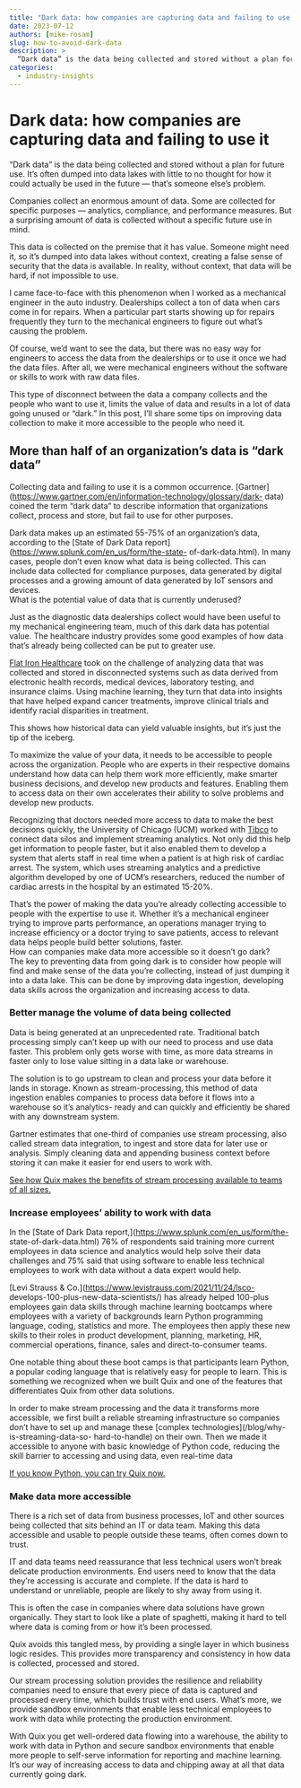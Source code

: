 ```yaml
---
title: "Dark data: how companies are capturing data and failing to use it"
date: 2023-07-12
authors: [mike-rosam]
slug: how-to-avoid-dark-data
description: >
  “Dark data” is the data being collected and stored without a plan for future use. It’s often dumped into data lakes with little to no thought for how it could actually be used in the future — that’s someone else’s problem.
categories:
  - industry-insights
---
```


# Dark data: how companies are capturing data and failing to use it

“Dark data” is the data being collected and stored without a plan for future use. It’s often dumped into data lakes with little to no thought for how it could actually be used in the future — that’s someone else’s problem.

<!-- more -->

Companies collect an enormous amount of data. Some are collected for specific
purposes — analytics, compliance, and performance measures. But a surprising
amount of data is collected without a specific future use in mind.

This data is collected on the premise that it has value. Someone might need
it, so it’s dumped into data lakes without context, creating a false sense of
security that the data is available. In reality, without context, that data
will be hard, if not impossible to use.

I came face-to-face with this phenomenon when I worked as a mechanical
engineer in the auto industry. Dealerships collect a ton of data when cars
come in for repairs. When a particular part starts showing up for repairs
frequently they turn to the mechanical engineers to figure out what’s causing
the problem.

Of course, we’d want to see the data, but there was no easy way for engineers
to access the data from the dealerships or to use it once we had the data
files. After all, we were mechanical engineers without the software or skills
to work with raw data files.

This type of disconnect between the data a company collects and the people who
want to use it, limits the value of data and results in a lot of data going
unused or “dark.” In this post, I’ll share some tips on improving data
collection to make it more accessible to the people who need it.  

## More than half of an organization’s data is “dark data”

Collecting data and failing to use it is a common occurrence.
[Gartner](https://www.gartner.com/en/information-technology/glossary/dark-
data) coined the term “dark data” to describe information that organizations
collect, process and store, but fail to use for other purposes.

Dark data makes up an estimated 55-75% of an organization’s data, according to
the [State of Dark Data report](https://www.splunk.com/en_us/form/the-state-
of-dark-data.html). In many cases, people don’t even know what data is being
collected. This can include data collected for compliance purposes, data
generated by digital processes and a growing amount of data generated by IoT
sensors and devices.  
What is the potential value of data that is currently underused?

Just as the diagnostic data dealerships collect would have been useful to my
mechanical engineering team, much of this dark data has potential value. The
healthcare industry provides some good examples of how data that’s already
being collected can be put to greater use.

[Flat Iron Healthcare](https://rwe.flatiron.com/#use-cases) took on the
challenge of analyzing data that was collected and stored in disconnected
systems such as data derived from electronic health records, medical devices,
laboratory testing, and insurance claims. Using machine learning, they turn
that data into insights that have helped expand cancer treatments, improve
clinical trials and identify racial disparities in treatment.

This shows how historical data can yield valuable insights, but it’s just the
tip of the iceberg.

To maximize the value of your data, it needs to be accessible to people across
the organization. People who are experts in their respective domains
understand how data can help them work more efficiently, make smarter business
decisions, and develop new products and features. Enabling them to access data
on their own accelerates their ability to solve problems and develop new
products.

Recognizing that doctors needed more access to data to make the best decisions
quickly, the University of Chicago (UCM) worked with
[Tibco](https://www.tibco.com/customers/university-of-chicago-medicine) to
connect data silos and implement streaming analytics. Not only did this help
get information to people faster, but it also enabled them to develop a system
that alerts staff in real time when a patient is at high risk of cardiac
arrest. The system, which uses streaming analytics and a predictive algorithm
developed by one of UCM’s researchers, reduced the number of cardiac arrests
in the hospital by an estimated 15-20%.

That’s the power of making the data you’re already collecting accessible to
people with the expertise to use it. Whether it’s a mechanical engineer trying
to improve parts performance, an operations manager trying to increase
efficiency or a doctor trying to save patients, access to relevant data helps
people build better solutions, faster.  
How can companies make data more accessible so it doesn’t go dark?  
The key to preventing data from going dark is to consider how people will find
and make sense of the data you’re collecting, instead of just dumping it into
a data lake. This can be done by improving data ingestion, developing data
skills across the organization and increasing access to data.

### Better manage the volume of data being collected

Data is being generated at an unprecedented rate. Traditional batch processing
simply can’t keep up with our need to process and use data faster. This
problem only gets worse with time, as more data streams in faster only to lose
value sitting in a data lake or warehouse.

The solution is to go upstream to clean and process your data before it lands
in storage. Known as stream-processing, this method of data ingestion enables
companies to process data before it flows into a warehouse so it’s analytics-
ready and can quickly and efficiently be shared with any downstream system.

Gartner estimates that one-third of companies use stream processing, also
called stream data integration, to ingest and store data for later use or
analysis. Simply cleaning data and appending business context before storing
it can make it easier for end users to work with.

[See how Quix makes the benefits of stream processing available to teams of
all sizes.](/blog/release-pipeline-open-source-library)

### Increase employees’ ability to work with data

In the [State of Dark Data report,](https://www.splunk.com/en_us/form/the-
state-of-dark-data.html) 76% of respondents said training more current
employees in data science and analytics would help solve their data challenges
and 75% said that using software to enable less technical employees to work
with data without a data expert would help.

[Levi Strauss & Co.](https://www.levistrauss.com/2021/11/24/lsco-
develops-100-plus-new-data-scientists/) has already helped 100-plus employees
gain data skills through machine learning bootcamps where employees with a
variety of backgrounds learn Python programming language, coding, statistics
and more. The employees then apply these new skills to their roles in product
development, planning, marketing, HR, commercial operations, finance, sales
and direct-to-consumer teams.

One notable thing about these boot camps is that participants learn Python, a
popular coding language that is relatively easy for people to learn. This is
something we recognized when we built Quix and one of the features that
differentiates Quix from other data solutions.

In order to make stream processing and the data it transforms more accessible,
we first built a reliable streaming infrastructure so companies don’t have to
set up and manage these [complex technologies](/blog/why-is-streaming-data-so-
hard-to-handle) on their own. Then we made it accessible to anyone with basic
knowledge of Python code, reducing the skill barrier to accessing and using
data, even real-time data

[If you know Python, you can try Quix now.](https://quix.io/signup)

### Make data more accessible

There is a rich set of data from business processes, IoT and other sources
being collected that sits behind an IT or data team. Making this data
accessible and usable to people outside these teams, often comes down to
trust.

IT and data teams need reassurance that less technical users won’t break
delicate production environments. End users need to know that the data they’re
accessing is accurate and complete. If the data is hard to understand or
unreliable, people are likely to shy away from using it.

This is often the case in companies where data solutions have grown
organically. They start to look like a plate of spaghetti, making it hard to
tell where data is coming from or how it’s been processed.

Quix avoids this tangled mess, by providing a single layer in which business
logic resides. This provides more transparency and consistency in how data is
collected, processed and stored.

Our stream processing solution provides the resilience and reliability
companies need to ensure that every piece of data is captured and processed
every time, which builds trust with end users. What’s more, we provide sandbox
environments that enable less technical employees to work with data while
protecting the production environment.

With Quix you get well-ordered data flowing into a warehouse, the ability to
work with data in Python and secure sandbox environments that enable more
people to self-serve information for reporting and machine learning. It’s our
way of increasing access to data and chipping away at all that data currently
going dark.





